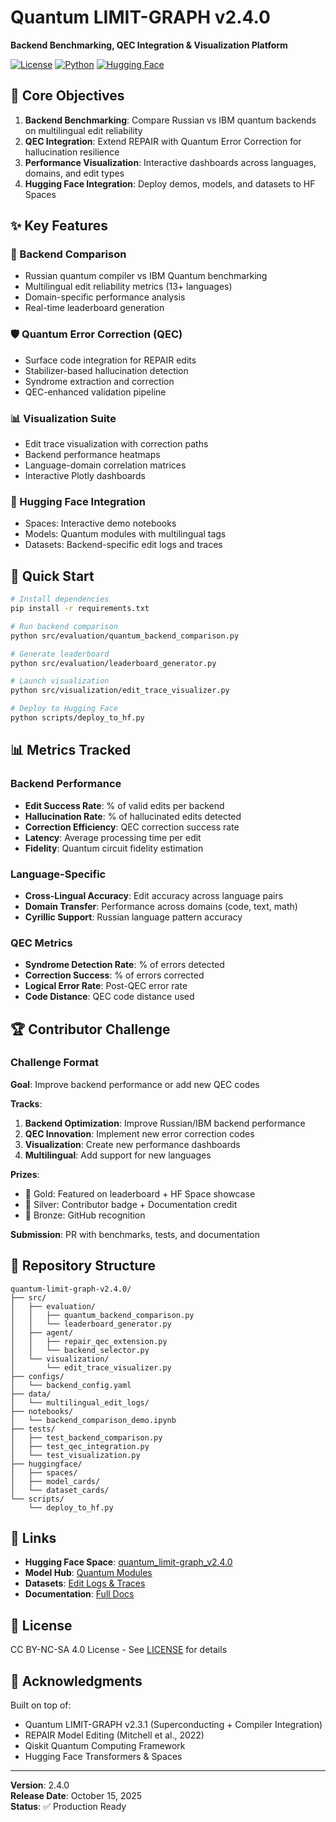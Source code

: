 # Quantum LIMIT-GRAPH v2.4.0

**Backend Benchmarking, QEC Integration & Visualization Platform**

[![License](https://img.shields.io/badge/License-Apache%202.0-blue.svg)](LICENSE)
[![Python](https://img.shields.io/badge/Python-3.8%2B-blue)](https://www.python.org/)
[![Hugging Face](https://img.shields.io/badge/🤗-Hugging%20Face-yellow)](https://huggingface.co/)

## 🎯 Core Objectives

1. **Backend Benchmarking**: Compare Russian vs IBM quantum backends on multilingual edit reliability
2. **QEC Integration**: Extend REPAIR with Quantum Error Correction for hallucination resilience
3. **Performance Visualization**: Interactive dashboards across languages, domains, and edit types
4. **Hugging Face Integration**: Deploy demos, models, and datasets to HF Spaces

## ✨ Key Features

### 🔬 Backend Comparison
- Russian quantum compiler vs IBM Quantum benchmarking
- Multilingual edit reliability metrics (13+ languages)
- Domain-specific performance analysis
- Real-time leaderboard generation

### 🛡️ Quantum Error Correction (QEC)
- Surface code integration for REPAIR edits
- Stabilizer-based hallucination detection
- Syndrome extraction and correction
- QEC-enhanced validation pipeline

### 📊 Visualization Suite
- Edit trace visualization with correction paths
- Backend performance heatmaps
- Language-domain correlation matrices
- Interactive Plotly dashboards

### 🤗 Hugging Face Integration
- Spaces: Interactive demo notebooks
- Models: Quantum modules with multilingual tags
- Datasets: Backend-specific edit logs and traces

## 🚀 Quick Start

```bash
# Install dependencies
pip install -r requirements.txt

# Run backend comparison
python src/evaluation/quantum_backend_comparison.py

# Generate leaderboard
python src/evaluation/leaderboard_generator.py

# Launch visualization
python src/visualization/edit_trace_visualizer.py

# Deploy to Hugging Face
python scripts/deploy_to_hf.py
```

## 📊 Metrics Tracked

### Backend Performance
- **Edit Success Rate**: % of valid edits per backend
- **Hallucination Rate**: % of hallucinated edits detected
- **Correction Efficiency**: QEC correction success rate
- **Latency**: Average processing time per edit
- **Fidelity**: Quantum circuit fidelity estimation

### Language-Specific
- **Cross-Lingual Accuracy**: Edit accuracy across language pairs
- **Domain Transfer**: Performance across domains (code, text, math)
- **Cyrillic Support**: Russian language pattern accuracy

### QEC Metrics
- **Syndrome Detection Rate**: % of errors detected
- **Correction Success**: % of errors corrected
- **Logical Error Rate**: Post-QEC error rate
- **Code Distance**: QEC code distance used

## 🏆 Contributor Challenge

### Challenge Format
**Goal**: Improve backend performance or add new QEC codes

**Tracks**:
1. **Backend Optimization**: Improve Russian/IBM backend performance
2. **QEC Innovation**: Implement new error correction codes
3. **Visualization**: Create new performance dashboards
4. **Multilingual**: Add support for new languages

**Prizes**:
- 🥇 Gold: Featured on leaderboard + HF Space showcase
- 🥈 Silver: Contributor badge + Documentation credit
- 🥉 Bronze: GitHub recognition

**Submission**: PR with benchmarks, tests, and documentation

## 📁 Repository Structure

```
quantum-limit-graph-v2.4.0/
├── src/
│   ├── evaluation/
│   │   ├── quantum_backend_comparison.py
│   │   └── leaderboard_generator.py
│   ├── agent/
│   │   ├── repair_qec_extension.py
│   │   └── backend_selector.py
│   └── visualization/
│       └── edit_trace_visualizer.py
├── configs/
│   └── backend_config.yaml
├── data/
│   └── multilingual_edit_logs/
├── notebooks/
│   └── backend_comparison_demo.ipynb
├── tests/
│   ├── test_backend_comparison.py
│   ├── test_qec_integration.py
│   └── test_visualization.py
├── huggingface/
│   ├── spaces/
│   ├── model_cards/
│   └── dataset_cards/
└── scripts/
    └── deploy_to_hf.py
```

## 🔗 Links

- **Hugging Face Space**: [quantum_limit-graph_v2.4.0]((https://huggingface.co/spaces/AIResAgTeam/quantum_limit-graph_v2.4.0))
- **Model Hub**: [Quantum Modules](https://huggingface.co/AIResAgTeam/Quantum_LIMIT-GRAPH_v2.4.0)
- **Datasets**: [Edit Logs & Traces](https://huggingface.co/AIResAgTeam/Quantum_LIMIT-GRAPH_v2.4.0/tree/main)
- **Documentation**: [Full Docs](./docs/)

## 📄 License

CC BY-NC-SA 4.0 License - See [LICENSE](LICENSE) for details

## 🙏 Acknowledgments

Built on top of:
- Quantum LIMIT-GRAPH v2.3.1 (Superconducting + Compiler Integration)
- REPAIR Model Editing (Mitchell et al., 2022)
- Qiskit Quantum Computing Framework
- Hugging Face Transformers & Spaces

---

**Version**: 2.4.0  
**Release Date**: October 15, 2025  
**Status**: ✅ Production Ready


